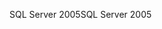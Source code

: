<span data-ttu-id="338b8-101">SQL Server 2005</span><span class="sxs-lookup"><span data-stu-id="338b8-101">SQL Server 2005</span></span>